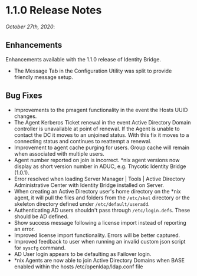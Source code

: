 [title]: # (1.1.0 Release)
[tags]: # (read me)
[priority]: # (30998)
# 1.1.0 Release Notes

_October 27th, 2020_:

## Enhancements

Enhancements available with the 1.1.0 release of Identity Bridge. 

* The Message Tab in the Configuration Utility was split to provide friendly message setup.

## Bug Fixes

* Improvements to the pmagent functionality in the event the Hosts UUID changes.
* The Agent Kerberos Ticket renewal in the event Active Directory Domain controller is unavailable at point of renewal. If the Agent is unable to contact the DC it moves to an unjoined status. With this fix it moves to a connecting status and continues to reattempt a renewal.
* Improvement to agent cache purging for users. Group cache will remain when associated with multiple users.
* Agent number reported on join is incorrect. *nix agent versions now display as short version number in ADUC, e.g. Thycotic Identity Bridge (1.0.1).
* Error resolved when loading Server Manager | Tools | Active Directory Administrative Center with Identity Bridge installed on Server.
* When creating an Active Directory user's home directory on the *nix agent, it will pull the files and folders from the `/etc/skel` directory or the skeleton directory defined under `/etc/default/useradd`.
* Authenticating AD users shouldn't pass through `/etc/login.defs`. These should be AD defined.
* Show success message following a license import instead of reporting an error.
* Improved license import functionality. Errors will be better captured.
* Improved feedback to user when running an invalid custom json script for `syscfg` command.
* AD User login appears to be defaulting as Failover login.
* *nix Agents are now able to join Active Directory Domains when BASE enabled within the hosts /etc/openldap/ldap.conf file
